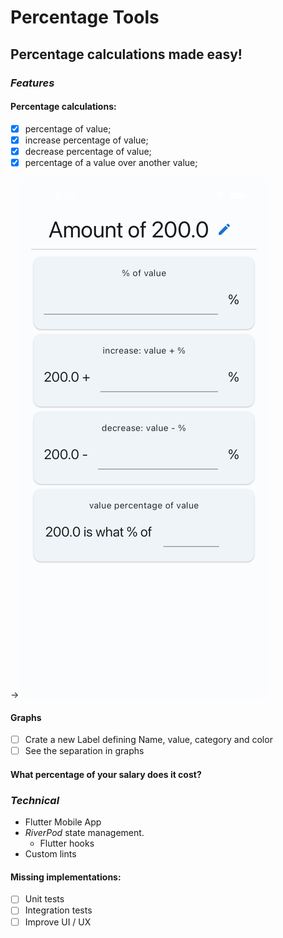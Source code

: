 # Percentage Tools

**Percentage calculations made easy!**
--------

### _Features_

#### Percentage calculations:
  - [x] percentage of value;
  - [x] increase percentage of value;
  - [x] decrease percentage of value;
  - [x] percentage of a value over another value;

-> ![img.png](img.png)

#### Graphs
  - [ ] Crate a new Label defining Name, value, category and color
  - [ ] See the separation in graphs
#### What percentage of your salary does it cost?

### _Technical_

- Flutter Mobile App
- _RiverPod_ state management.
  - Flutter hooks
- Custom lints

#### Missing implementations:

- [ ] Unit tests
- [ ] Integration tests
- [ ] Improve UI / UX
